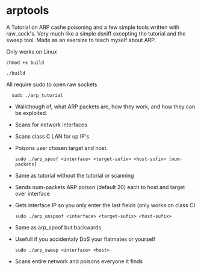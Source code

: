 # arptools

A Tutorial on ARP cashe poisoning and a few simple tools written with raw_sock's.
Very much like a simple dsniff excepting the tutorial and the sweep tool.
Made as an exersize to teach myself about ARP.

Only works on Linux

    chmod +x build

    ./build

All require sudo to open raw sockets

      sudo ./arp_tutorial

* Walkthough of, what ARP packets are, how they work, and how they can be exploited.
* Scans for network interfaces
* Scans class C LAN for up IP's
* Poisons user chosen target and host.

      sudo ./arp_spoof <interface> <target-sufix> <host-sufix> [num-packets]
   
* Same as tutorial without the tutorial or scanning
* Sends num-packets ARP poison (default 20) each to host and target over interface
* Gets interface IP so you only enter the last fields (only works on class C)

      sudo ./arp_unspoof <interface> <target-sufix> <host-sufix>
 
* Same as arp_spoof but backwards
* Usefull if you accidentaly DoS your flatmates or yourself

      sudo ./arp_sweep <interface> <host>
   
 * Scans entire network and poisons everyone it finds
